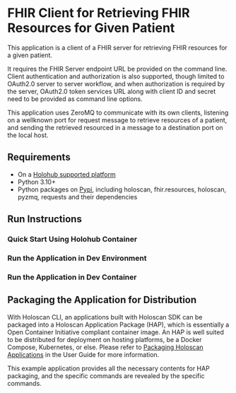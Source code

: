 # FHIR Client for Retrieving FHIR Resources for Given Patient

This application is a client of a FHIR server for retrieving FHIR resources for a given patient.

It requires the FHIR Server endpoint URL be provided on the command line. Client authentication and authorization is also supported, though limited to OAuth2.0 server to server workflow, and when authorization is required by the server, OAuth2.0 token services URL along with client ID and secret need to be provided as command line options.

This application uses ZeroMQ to communicate with its own clients, listening on a wellknown port for request message to retrieve resources of a patient, and sending the retrieved resourced in a message to a destination port on the local host.

## Requirements

- On a [Holohub supported platform](../../README.md#supported-platforms)
- Python 3.10+
- Python packages on [Pypi](https://pypi.org), including holoscan, fhir.resources, holoscan, pyzmq, requests and their dependencies

## Run Instructions

### Quick Start Using Holohub Container


### Run the Application in Dev Environment

### Run the Application in Dev Container

## Packaging the Application for Distribution

With Holoscan CLI, an applications built with Holoscan SDK can be packaged into a Holoscan Application Package (HAP), which is essentially a Open Container Initiative compliant container image. An HAP is well suited to be distributed for deployment on hosting platforms, be a Docker Compose, Kubernetes, or else. Please refer to [Packaging Holoscan Applications](https://docs.nvidia.com/holoscan/sdk-user-guide/holoscan_packager.html) in the User Guide for more information.

This example application provides all the necessary contents for HAP packaging, and the specific commands are revealed by the specific commands.
